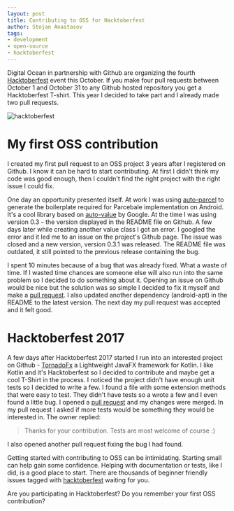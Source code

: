 ```yaml
---
layout: post
title: Contributing to OSS for Hacktoberfest
author: Stojan Anastasov
tags:
- development
- open-source
- hacktoberfest
---
```


Digital Ocean in partnership with Github are organizing the fourth [Hacktoberfest][hacktoberfest] event this October. If you make four pull requests between October 1 and October 31 to any Github hosted repository you get a Hacktoberfest T-shirt. This year I decided to take part and I already made two pull requests.

![hacktoberfest](https://assets.digitalocean.com/ghost/2017/09/Hacktoberfest17-Blog-01.png)

# My first OSS contribution

I created my first pull request to an OSS project 3 years after I registered on Github. I know it can be hard to start contributing. At first I didn't think my code was good enough, then I couldn't find the right project with the right issue I could fix.

One day an opportunity presented itself. At work I was using [auto-parcel][auto-parcel] to generate the boilerplate required for Parcebale implementation on Android. It's a cool library based on [auto-value][auto-value] by Google. At the time I was using version 0.3 - the version displayed in the README file on Github. A few days later while creating another value class I got an error. I googled the error and it led me to an issue on the project's Github page. The issue was closed and a new version, version 0.3.1 was released. The README file was outdated, it still pointed to the previous release containing the bug.

I spent 10 minutes because of a bug that was already fixed. What a waste of time. If I wasted time chances are someone else will also run into the same problem so I decided to do something about it. Opening an issue on Github would be nice but the solution was so simple I decided to fix it myself and make a [pull request][pull-request]. I also updated another dependency (android-apt) in the README to the latest version. The next day my pull request was accepted and it felt good.

# Hacktoberfest 2017

A few days after Hacktoberfest 2017 started I run into an interested project on Github - [TornadoFx][tornado-fx] a Lightweight JavaFX framework for Kotlin. I like Kotlin and it's Hacktoberfest so I decided to contribute and maybe get a cool T-Shirt in the process. I noticed the project didn't have enough unit tests so I decided to write a few. I found a file with some extension methods that were easy to test. They didn't have tests so a wrote a few and I even found a little bug. I opened a [pull request][tornado-pull] and my changes were merged. In my pull request I asked if more tests would be something they would be interested in. The owner replied:

> Thanks for your contribution. Tests are most welcome of course :)

I also opened another pull request fixing the bug I had found.

Getting started with contributing to OSS can be intimidating. Starting small can help gain some confidence. Helping with documentation or tests, like I did, is a good place to start. There are thousands of beginner friendly issues tagged with [hacktoberfest][hacktoberfest-issues] waiting for you.

Are you participating in Hacktoberfest? Do you remember your first OSS contribution?

[hacktoberfest]: https://blog.digitalocean.com/hacktoberfest-2017/
[auto-parcel]: https://github.com/frankiesardo/auto-parcel
[auto-value]: https://github.com/google/auto/tree/master/value
[pull-request]: https://github.com/frankiesardo/auto-parcel/pull/36
[tornado-fx]: https://github.com/edvin/tornadofx
[tornado-pull]: https://github.com/edvin/tornadofx/pull/486
[hacktoberfest-issues]: https://github.com/search?utf8=%E2%9C%93&q=state%3Aopen+label%3Ahacktoberfest+is%3Aissue&type=Issues&utm_source=DigitalOcean_Hacktoberfest2017
